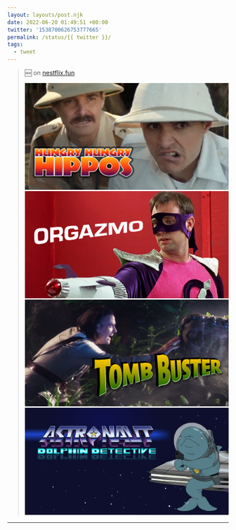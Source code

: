 ```yaml
---
layout: layouts/post.njk
date: 2022-06-20 01:49:51 +00:00
twitter: '1538700626753777665'
permalink: /status/{{ twitter }}/
tags: 
  - tweet
---
```


> 🆕 on [nestflix.fun](https://nestflix.fun) 
> 
> ![Hungry Hungry Hippos](/img/1538700626753777665-FVqP5q_VIAE2ZoZ.jpg)
> ![Orgazmo](/img/1538700626753777665-FVqP683UEAE4O9R.jpg)
> ![Tomb Buster](/img/1538700626753777665-FVqP7wTVIAAeXP0.jpg)
> ![Astronaut Dolphin Detective](/img/1538700626753777665-FVqP8oHUsAAOSU_.jpg)

---
